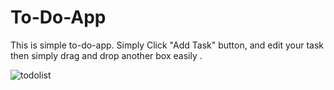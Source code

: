 # To-Do-App
This is simple to-do-app. Simply Click "Add Task" button, and edit your task then simply drag and drop another box easily .

![todolist](https://github.com/user-attachments/assets/9f23670d-ffa2-410b-a161-9ad947c3fa1e)


